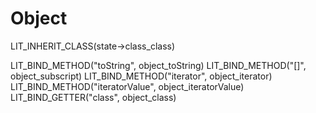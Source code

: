 # Object
LIT_INHERIT_CLASS(state->class_class)

LIT_BIND_METHOD("toString", object_toString)
LIT_BIND_METHOD("[]", object_subscript)
LIT_BIND_METHOD("iterator", object_iterator)
LIT_BIND_METHOD("iteratorValue", object_iteratorValue)
LIT_BIND_GETTER("class", object_class)